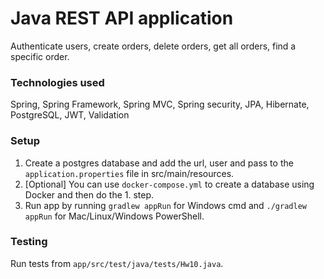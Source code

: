 # Java REST API application

Authenticate users, create orders, delete orders, get all orders, find a specific order.

### Technologies used
Spring, Spring Framework, Spring MVC, Spring security, JPA, Hibernate, PostgreSQL, JWT, Validation
### Setup
1) Create a postgres database and add the url, user and pass to the ```application.properties``` file in src/main/resources.
2) [Optional] You can use `docker-compose.yml` to create a database using Docker and then do the 1. step.
3) Run app by running `gradlew appRun` for Windows cmd and `./gradlew appRun` for Mac/Linux/Windows PowerShell.
### Testing

Run tests from `app/src/test/java/tests/Hw10.java`.
